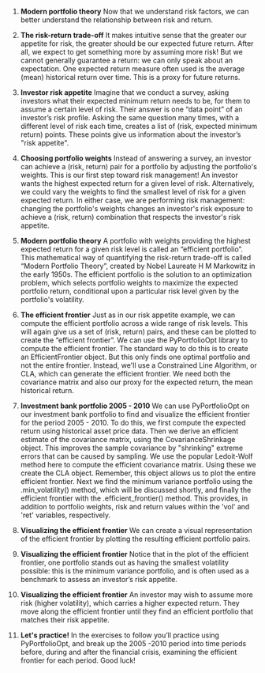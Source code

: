 1. **Modern portfolio theory**
Now that we understand risk factors, we can better understand the relationship between risk and return.

2. **The risk-return trade-off**
It makes intuitive sense that the greater our appetite for risk, the greater should be our expected future return. After all, we expect to get something more by assuming more risk! But we cannot generally guarantee a return: we can only speak about an expectation. One expected return measure often used is the average (mean) historical return over time. This is a proxy for future returns.

3. **Investor risk appetite**
Imagine that we conduct a survey, asking investors what their expected minimum return needs to be, for them to assume a certain level of risk. Their answer is one “data point” of an investor’s risk profile. Asking the same question many times, with a different level of risk each time, creates a list of (risk, expected minimum return) points. These points give us information about the investor’s "risk appetite".

4. **Choosing portfolio weights**
Instead of answering a survey, an investor can achieve a (risk, return) pair for a portfolio by adjusting the portfolio's weights. This is our first step toward risk management! An investor wants the highest expected return for a given level of risk. Alternatively, we could vary the weights to find the smallest level of risk for a given expected return. In either case, we are performing risk management: changing the portfolio's weights changes an investor's risk exposure to achieve a (risk, return) combination that respects the investor's risk appetite.

5. **Modern portfolio theory**
A portfolio with weights providing the highest expected return for a given risk level is called an “efficient portfolio”. This mathematical way of quantifying the risk-return trade-off is called “Modern Portfolio Theory”, created by Nobel Laureate H M Markowitz in the early 1950s. The efficient portfolio is the solution to an optimization problem, which selects portfolio weights to maximize the expected portfolio return, conditional upon a particular risk level given by the portfolio's volatility.

6. **The efficient frontier**
Just as in our risk appetite example, we can compute the efficient portfolio across a wide range of risk levels. This will again give us a set of (risk, return) pairs, and these can be plotted to create the “efficient frontier”. We can use the PyPortfolioOpt library to compute the efficient frontier. The standard way to do this is to create an EfficientFrontier object. But this only finds one optimal portfolio and not the entire frontier. Instead, we'll use a Constrained Line Algorithm, or CLA, which can generate the efficient frontier. We need both the covariance matrix and also our proxy for the expected return, the mean historical return.

7. **Investment bank portfolio 2005 - 2010**
We can use PyPortfolioOpt on our investment bank portfolio to find and visualize the efficient frontier for the period 2005 - 2010. To do this, we first compute the expected return using historical asset price data. Then we derive an efficient estimate of the covariance matrix, using the CovarianceShrinkage object. This improves the sample covariance by "shrinking" extreme errors that can be caused by sampling. We use the popular Ledoit-Wolf method here to compute the efficient covariance matrix. Using these we create the CLA object. Remember, this object allows us to plot the entire efficient frontier. Next we find the minimum variance portfolio using the .min_volatility() method, which will be discussed shortly, and finally the efficient frontier with the .efficient_frontier() method. This provides, in addition to portfolio weights, risk and return values within the 'vol' and 'ret' variables, respectively.

8. **Visualizing the efficient frontier**
We can create a visual representation of the efficient frontier by plotting the resulting efficient portfolio pairs.

9. **Visualizing the efficient frontier**
Notice that in the plot of the efficient frontier, one portfolio stands out as having the smallest volatility possible: this is the minimum variance portfolio, and is often used as a benchmark to assess an investor’s risk appetite.

10. **Visualizing the efficient frontier**
An investor may wish to assume more risk (higher volatility), which carries a higher expected return. They move along the efficient frontier until they find an efficient portfolio that matches their risk appetite.

11. **Let's practice!**
In the exercises to follow you’ll practice using PyPortfolioOpt, and break up the 2005 -2010 period into time periods before, during and after the financial crisis, examining the efficient frontier for each period. Good luck!

